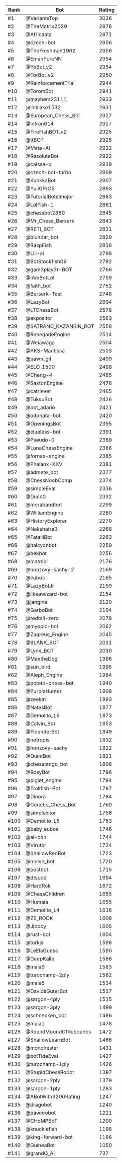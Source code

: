 Rank|Bot|Rating
---|---|---
#1|@VariantsTop|3036
#2|@TheMatrix2029|2978
#3|@Africaata|2971
#4|@czech-bot|2956
#5|@TheFreshman1902|2956
#6|@EmanPureNN|2954
#7|@YoBot_v2|2954
#8|@TorBot_v2|2950
#9|@ReinforcementTrial|2944
#10|@ToromBot|2941
#11|@mayhem23111|2933
#12|@linklake1532|2931
#13|@European_Chess_Bot|2927
#14|@Intron014|2927
#15|@FireFishBOT_v2|2925
#16|@ttBOT|2925
#17|@Mate-AI|2922
#18|@ResoluteBot|2922
#19|@caissa-x|2919
#20|@czech-bot-turbo|2909
#21|@KunkkaBot|2907
#22|@YuliGPrO5|2893
#23|@TutorialBotelmejor|2863
#24|@LolFish-1|2861
#25|@chessbot2880|2845
#26|@Mr_Chess_Berserk|2843
#27|@RETI_BOT|2831
#28|@blundar_bot|2829
#29|@RaspFish|2816
#30|@Lili-ai|2798
#31|@BotStockfish09|2792
#32|@gam3play3r-BOT|2766
#33|@IAmBotLol|2759
#34|@faith_bot|2752
#35|@Berserk-Test|2748
#36|@LazyBot|2604
#37|@LTChessBot|2578
#38|@expositor|2563
#39|@SATRANC_KAZANSIN_BOT|2558
#40|@RenegadeEngine|2514
#41|@Weiawaga|2504
#42|@AKS-Mantissa|2503
#43|@pawn_git|2499
#44|@ELO_1500|2498
#45|@Cheng-4|2485
#46|@SaxtonEngine|2476
#47|@catriever|2465
#48|@TuksuBot|2426
#49|@bot_adario|2421
#50|@odonata-bot|2420
#51|@OpeningsBot|2395
#52|@clueless-bot|2391
#53|@Pseudo-0|2389
#54|@LunaChessEngine|2386
#55|@fornax-engine|2385
#56|@Phalanx-XXV|2381
#57|@admete_bot|2377
#58|@ChessNoobComp|2374
#59|@simpleEval|2336
#60|@Ducc0|2332
#61|@morabandbot|2299
#62|@WilliamEngine|2280
#63|@HistoryExplorer|2270
#64|@Nakshatra3|2268
#65|@FataliiBot|2263
#66|@halcyonbot|2259
#67|@bekbot|2256
#68|@matmoi|2176
#69|@honzovy-sachy-2|2169
#70|@eubos|2165
#71|@LazyBotJr|2159
#72|@likeawizard-bot|2154
#73|@jangine|2120
#74|@GarboBot|2104
#75|@redtail-zero|2078
#76|@myopic-bot|2062
#77|@Zagreus_Engine|2045
#78|@BLANK_BOT|2031
#79|@Lynx_BOT|2030
#80|@MaxtheDog|1996
#81|@sun_bird|1995
#82|@Aleph_Engine|1984
#83|@potato-chess-bot|1940
#84|@PurpleHunter|1908
#85|@zeekat|1893
#86|@NatesBot|1877
#87|@Demolito_L6|1873
#88|@Calvin_Bot|1853
#89|@FlounderBot|1849
#90|@notropis|1832
#91|@honzovy-sachy|1822
#92|@QuintBot|1821
#93|@chesstango_bot|1806
#94|@RosyBot|1796
#95|@piglet_engine|1794
#96|@Trollfish-Bot|1787
#97|@Dinora|1784
#98|@Genetic_Chess_Bot|1760
#99|@simplexitor|1756
#100|@Demolito_L5|1753
#101|@baby_eubos|1746
#102|@ai-con|1744
#103|@Virutor|1724
#104|@ShallowRedBot|1723
#105|@melsh_bot|1720
#106|@postbot|1715
#107|@dtsudo|1694
#108|@HardRok|1672
#109|@ChessChildren|1655
#110|@Humaia|1655
#111|@Demolito_L4|1616
#112|@ZE_ROOK|1608
#113|@Jibbby|1605
#114|@rust-bot|1604
#115|@turkjs|1598
#116|@LeElaGuess|1590
#117|@DeepKalle|1586
#118|@maia9|1583
#119|@turochamp-2ply|1562
#120|@maia5|1534
#121|@DavidsGuterBot|1517
#122|@sargon-4ply|1515
#123|@sargon-3ply|1499
#124|@schnecken_bot|1486
#125|@maia1|1478
#126|@RoundMoundOfRebounds|1472
#127|@ShallowLearnBot|1466
#128|@monchester|1431
#129|@botTideEval|1427
#130|@turochamp-1ply|1426
#131|@StupidChessRobot|1397
#132|@sargon-2ply|1379
#133|@sargon-1ply|1283
#134|@ABotWith3200Rating|1247
#135|@dragobot|1240
#136|@pawnrobot|1221
#137|@CHoMPBoT|1200
#138|@knucklefish|1198
#139|@king-forward-bot|1196
#140|@GuineaBot|1050
#141|@grandQ_AI|737
